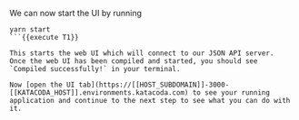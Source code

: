 We can now start the UI by running 

```
yarn start
```{{execute T1}}

This starts the web UI which will connect to our JSON API server. 
Once the web UI has been compiled and started, you should see `Compiled successfully!` in your terminal. 

Now [open the UI tab](https://[[HOST_SUBDOMAIN]]-3000-[[KATACODA_HOST]].environments.katacoda.com) to see your running application and continue to the next step to see what you can do with it.
